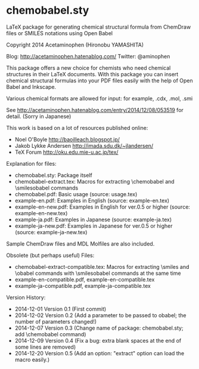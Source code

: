 chemobabel.sty
==============

LaTeX package for generating chemical structural formula from ChemDraw files or SMILES notations using Open Babel

Copyright 2014 Acetaminophen (Hironobu YAMASHITA)

  Blog: http://acetaminophen.hatenablog.com/
  Twitter: @aminophen

This package offers a new choice for chemists who need chemical structures in their LaTeX documents.
With this package you can insert chemical structural formulas into your PDF files easily with the help of Open Babel and Inkscape.

Various chemical formats are allowed for input: for example, .cdx, .mol, .smi

See http://acetaminophen.hatenablog.com/entry/2014/12/08/053519 for detail. (Sorry in Japanese)

 This work is based on a lot of resources published online:
  - Noel O'Boyle http://baoilleach.blogspot.jp/
  - Jakob Lykke Andersen http://imada.sdu.dk/~jlandersen/
  - TeX Forum http://oku.edu.mie-u.ac.jp/tex/

Explanation for files:
 - chemobabel.sty: Package itself
 - chemobabel-extract.tex: Macros for extracting \chemobabel and \smilesobabel commands
 - chemobabel.pdf: Basic usage (source: usage.tex)
 - example-en.pdf: Examples in English (source: example-en.tex)
 - example-en-new.pdf: Examples in English for ver.0.5 or higher (source: example-en-new.tex)
 - example-ja.pdf: Examples in Japanese (source: example-ja.tex)
 - example-ja-new.pdf: Examples in Japanese for ver.0.5 or higher (source: example-ja-new.tex)

Sample ChemDraw files and MDL Molfiles are also included.

Obsolete (but perhaps useful) Files:
 - chemobabel-extract-compatible.tex: Macros for extracting \smiles and \obabel commands with \smilesobabel commands at the same time
 - example-en-compatible.pdf, example-en-compatible.tex
 - example-ja-compatible.pdf, example-ja-compatible.tex

Version History:
 - 2014-12-01 Version 0.1 (First commit)
 - 2014-12-02 Version 0.2 (Add a parameter to be passed to obabel; the number of parameters changed!)
 - 2014-12-07 Version 0.3 (Change name of package: chemobabel.sty; add \chemobabel command)
 - 2014-12-09 Version 0.4 (Fix a bug: extra blank spaces at the end of some lines are removed)
 - 2014-12-20 Version 0.5 (Add an option: "extract" option can load the macro easily.)
